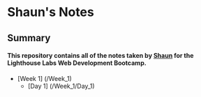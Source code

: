# Shaun's Notes

## Summary
#### This repository contains all of the notes taken by [Shaun](https://github.com/psyphur) for the Lighthouse Labs Web Development Bootcamp.

* [Week 1] (/Week_1)
  * [Day 1] (/Week_1/Day_1)

